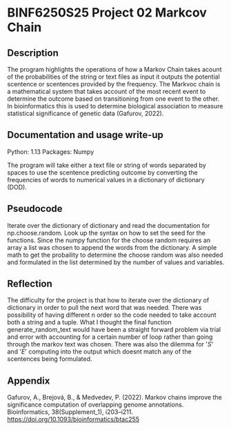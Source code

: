# BINF6250S25 Project 02 Markcov Chain

## Description 
The program highlights the operations of how a Markov Chain takes acount of the probabilities of the string or text files as input it outputs the potential scentence or scentences provided by the frequency. The Markvoc chain is a mathematical system that takes account of the most recent event to determine the outcome based on transitioning from one event to the other. In bioinformatics this is used to determine biological association to measure statistical significance of genetic data (Gafurov, 2022). 

## Documentation and usage write-up

Python: 1.13
Packages: Numpy

The program will take either a text file or string of words separated by spaces to use the scentence predicting outcome by converting the frequencies of words to numerical values in a dictionary of dictionary (DOD).

## Pseudocode

Iterate over the dictionary of dictionary and read the documentation for np.choose.random. Look up the syntax on how to set the seed for the functions. Since the numpy function for the choose random requires an array a list was chosen to append the words from the dictionary. A simple math to get the probaility to determine the choose random was also needed and formulated in the list determined by the number of values and variables. 

## Reflection 

The difficulty for the project is that how to iterate over the dictionary of dictionary in order to pull the next word that was needed. There was possibility of having different n order so the code needed to take account both a string and a tuple. What I thought the final function generate_random_text would have been a straight forward problem via trial and error with accounting for a certain number of loop rather than going through the markov text was chosen. There was also the dilemma for '*S*' and '*E*' computing into the output which doesnt match any of the scentences being formulated. 


## Appendix 

Gafurov, A., Brejová, B., & Medvedev, P. (2022). Markov chains improve the significance computation of overlapping genome annotations. Bioinformatics, 38(Supplement_1), i203–i211. https://doi.org/10.1093/bioinformatics/btac255



